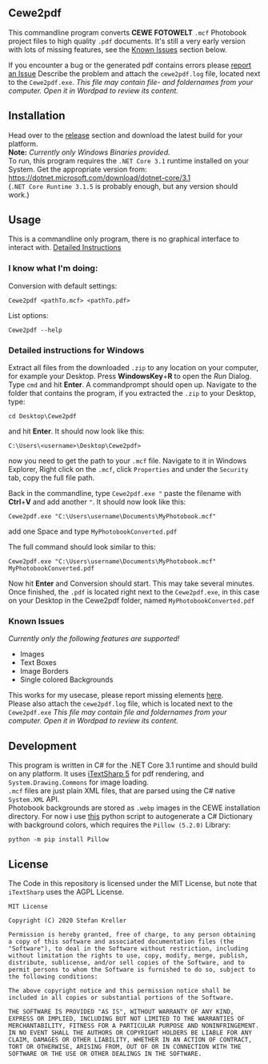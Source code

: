 ## Cewe2pdf

This commandline program converts **CEWE FOTOWELT** `.mcf` Photobook project files to high quality `.pdf` documents.
It's still a very early version with lots of missing features, see the [Known Issues](#known-issues) section below.

If you encounter a bug or the generated pdf contains errors please [report an Issue](https://github.com/stfnk/Cewe2pdf/issues)
Describe the problem and attach the `cewe2pdf.log` file, located next to the `Cewe2pdf.exe`.
_This file may contain file- and foldernames from your computer. Open it in Wordpad to review its content._

## Installation
Head over to the [release](https://github.com/stfnk/Cewe2pdf/releases) section and download the latest build for your platform.</br>
**Note:** *Currently only Windows Binaries provided.*</br>
To run, this program requires the `.NET Core 3.1` runtime installed on your System. Get the appropriate version from:</br>
https://dotnet.microsoft.com/download/dotnet-core/3.1
</br>(`.NET Core Runtime 3.1.5` is probably enough, but any version should work.)

## Usage
This is a commandline only program, there is no graphical interface to interact with. [Detailed Instructions](#detailed-instructions-for-windows)

### I know what I'm doing:
Conversion with default settings:

    Cewe2pdf <pathTo.mcf> <pathTo.pdf>

List options:

    Cewe2pdf --help

### Detailed instructions for Windows
Extract all files from the downloaded `.zip` to any location on your computer, for example your Desktop. Press **WindowsKey**+**R** to open the _Run_ Dialog. Type `cmd` and hit **Enter**. A commandprompt should open up.
Navigate to the folder that contains the program, if you extracted the `.zip` to your Desktop, type:</br>

    cd Desktop\Cewe2pdf

and hit **Enter**. It should now look like this:</br>

    C:\Users\<username>\Desktop\Cewe2pdf>

now you need to get the path to your `.mcf` file. Navigate to it in Windows Explorer, Right click on the `.mcf`, click `Properties` and under the `Security` tab, copy the full file path.

Back in the commandline, type `Cewe2pdf.exe "` paste the filename with **Ctrl**+**V** and add another `"`. It should now look like this:
    
    Cewe2pdf.exe "C:\Users\username\Documents\MyPhotobook.mcf"

add one Space and type `MyPhotobookConverted.pdf`

The full command should look similar to this:

    Cewe2pdf.exe "C:\Users\username\Documents\MyPhotobook.mcf" MyPhotobookConverted.pdf

Now hit **Enter** and Conversion should start. This may take several minutes.
Once finished, the `.pdf` is located right next to the `Cewe2pdf.exe`, in this case on your Desktop in the Cewe2pdf folder, named `MyPhotobookConverted.pdf`


### Known Issues
_Currently only the following features are supported!_
* Images
* Text Boxes
* Image Borders
* Single colored Backgrounds

This works for my usecase, please report missing elements [here](https://github.com/stfnk/Cewe2pdf/issues).</br>
Please also attach the `cewe2pdf.log` file, which is located next to the `Cewe2pdf.exe` _This file may contain file and foldernames from your computer. Open it in Wordpad to review its content._


## Development

This program is written in C# for the .NET Core 3.1 runtime and should build on any platform. It uses [iTextSharp 5](https://github.com/itext/itextsharp/) for pdf rendering, and `System.Drawing.Commons` for image loading.</br>
`.mcf` files are just plain XML files, that are parsed using the C# native `System.XML` API.</br>
Photobook backgrounds are stored as `.webp` images in the CEWE installation directory. For now i use [this](https://github.com/stfnk/Cewe2pdf/blob/master/util/cewe2data.py) python script to autogenerate a C# Dictionary with background colors, which requires the `Pillow (5.2.0)` Library:

    python -m pip install Pillow


## License
The Code in this repository is licensed under the MIT License, but note that `iTextSharp` uses the AGPL License.

    MIT License

    Copyright (C) 2020 Stefan Kreller

    Permission is hereby granted, free of charge, to any person obtaining a copy of this software and associated documentation files (the "Software"), to deal in the Software without restriction, including without limitation the rights to use, copy, modify, merge, publish, distribute, sublicense, and/or sell copies of the Software, and to permit persons to whom the Software is furnished to do so, subject to the following conditions:

    The above copyright notice and this permission notice shall be included in all copies or substantial portions of the Software.

    THE SOFTWARE IS PROVIDED "AS IS", WITHOUT WARRANTY OF ANY KIND, EXPRESS OR IMPLIED, INCLUDING BUT NOT LIMITED TO THE WARRANTIES OF MERCHANTABILITY, FITNESS FOR A PARTICULAR PURPOSE AND NONINFRINGEMENT. IN NO EVENT SHALL THE AUTHORS OR COPYRIGHT HOLDERS BE LIABLE FOR ANY CLAIM, DAMAGES OR OTHER LIABILITY, WHETHER IN AN ACTION OF CONTRACT, TORT OR OTHERWISE, ARISING FROM, OUT OF OR IN CONNECTION WITH THE SOFTWARE OR THE USE OR OTHER DEALINGS IN THE SOFTWARE.
